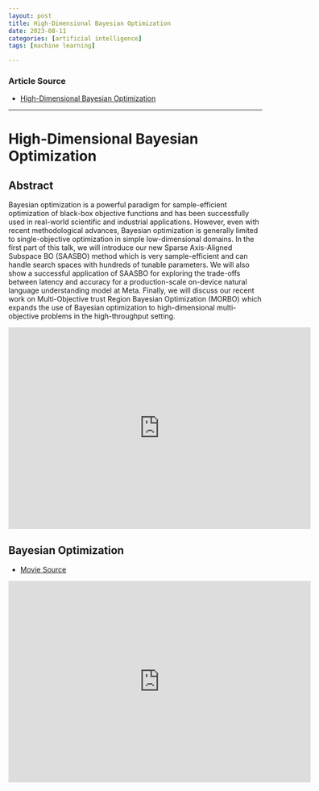 ```yaml
---
layout: post
title: High-Dimensional Bayesian Optimization
date: 2023-08-11
categories: [artificial intelligence]
tags: [machine learning]

---
```


### Article Source

* [High-Dimensional Bayesian Optimization](https://www.youtube.com/watch?v=jjaOWe29krU)

---

# High-Dimensional Bayesian Optimization


## Abstract

Bayesian optimization is a powerful paradigm for sample-efficient optimization of black-box objective functions and has been successfully used in real-world scientific and industrial applications. However, even with recent methodological advances, Bayesian optimization is generally limited to single-objective optimization in simple low-dimensional domains. In the first part of this talk, we will introduce our new Sparse Axis-Aligned Subspace BO (SAASBO) method which is very sample-efficient and can handle search spaces with hundreds of tunable parameters. We will also show a successful application of SAASBO for exploring the trade-offs between latency and accuracy for a production-scale on-device natural language understanding model at Meta. Finally, we will discuss our recent work on Multi-Objective trust Region Bayesian Optimization (MORBO) which expands the use of Bayesian optimization to high-dimensional multi-objective problems in the high-throughput setting.

<iframe width="600" height="400" src="https://www.youtube.com/embed/jjaOWe29krU" title="YouTube video player" frameborder="0" allow="accelerometer; autoplay; clipboard-write; encrypted-media; gyroscope; picture-in-picture; web-share" allowfullscreen></iframe>


## Bayesian Optimization

* [Movie Source](https://www.youtube.com/watch?v=_SC5_2vkgbA)

<iframe width="600" height="400" src="https://www.youtube.com/embed/_SC5_2vkgbA" title="YouTube video player" frameborder="0" allow="accelerometer; autoplay; clipboard-write; encrypted-media; gyroscope; picture-in-picture; web-share" allowfullscreen></iframe>